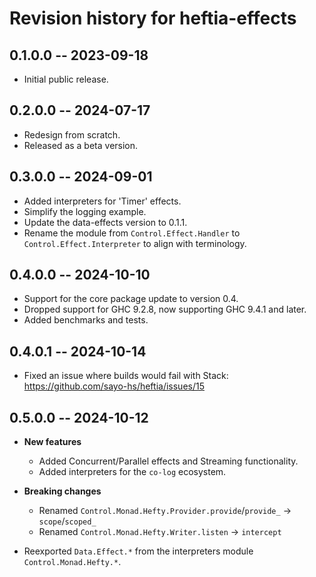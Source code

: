 # Revision history for heftia-effects

## 0.1.0.0 -- 2023-09-18

* Initial public release.

## 0.2.0.0 -- 2024-07-17

* Redesign from scratch.
* Released as a beta version.

## 0.3.0.0 -- 2024-09-01

* Added interpreters for 'Timer' effects.
* Simplify the logging example.
* Update the data-effects version to 0.1.1.
* Rename the module from `Control.Effect.Handler` to `Control.Effect.Interpreter` to align with terminology.

## 0.4.0.0 -- 2024-10-10

* Support for the core package update to version 0.4.
* Dropped support for GHC 9.2.8, now supporting GHC 9.4.1 and later.
* Added benchmarks and tests.

## 0.4.0.1 -- 2024-10-14

* Fixed an issue where builds would fail with Stack: https://github.com/sayo-hs/heftia/issues/15

## 0.5.0.0 -- 2024-10-12

* **New features**
    * Added Concurrent/Parallel effects and Streaming functionality.
    * Added interpreters for the `co-log` ecosystem.

* **Breaking changes**
    * Renamed `Control.Monad.Hefty.Provider.provide`/`provide_` -> `scope`/`scoped_`
    * Renamed `Control.Monad.Hefty.Writer.listen` -> `intercept`

* Reexported `Data.Effect.*` from the interpreters module `Control.Monad.Hefty.*`.
